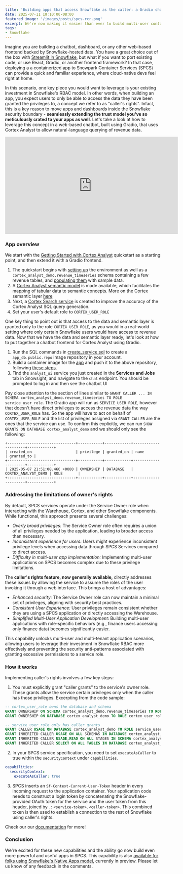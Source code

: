 ```yaml
---
title: 'Building apps that access Snowflake as the caller: a Gradio chatbot for Cortex Analyst'
date: 2025-07-11 10:10:00-08:00
featured_image: '/images/posts/spcs-rcr.png'
excerpt: We're now making it easier than ever to build multi-user containerized apps that leverage Snowflake's RBAC model. Check out this example of a Gradio chatbot using Cortex Analyst, while using the user/caller's rights. 
tags:
- Snowflake
---
```


Imagine you are building a chatbot, dashboard, or any other web-based frontend backed by Snowflake-hosted data. You have a great choice out of the box with [Streamlit in Snowflake](https://docs.snowflake.com/en/developer-guide/streamlit/about-streamlit), but what if you want to port existing code, or use React, Gradio, or another frontend framework? In that case, deploying a a containerized app to Snowpark Container Services (SPCS) can provide a quick and familiar experience, where cloud-native devs feel right at home. 

In this scenario, one key piece you would want to leverage is your existing investment in Snowflake's RBAC model. In other words, when building an app, you expect users to only be able to access the data they have been granted the privileges to, a concept we refer to as "caller's rights". Infact, this is a key reason to move apps and dashboards inside the Snowflake security boundary - **seamlessly extending the trust model you've so meticulously crated to your apps as well**. Let's take a look at how to leverage this concept in a web-based chatbot, built using Gradio, that uses Cortex Analyst to allow natural-language querying of revenue data. 

<iframe width="560" height="315" src="https://www.youtube.com/embed/OmW4-DR5Ivk?si=arXEVJP7SJIP396I" title="YouTube video player" frameborder="0" allow="accelerometer; autoplay; clipboard-write; encrypted-media; gyroscope; picture-in-picture; web-share" referrerpolicy="strict-origin-when-cross-origin" allowfullscreen></iframe>

### App overview

We start with the [Getting Started with Cortex Analyst](https://docs.snowflake.com/en/developer-guide/streamlit/about-streamlit) quickstart as a starting point, and then extend it with a Gradio frontend. 

1. The quickstart begins with [setting up](https://quickstarts.snowflake.com/guide/getting_started_with_cortex_analyst/#1) the environment as well as a `cortex_analyst_demo.revenue_timeseries` schema containing a few revenue tables, and [populating them](https://quickstarts.snowflake.com/guide/getting_started_with_cortex_analyst/#2) with sample data. 
1. A [Cortex Analyst semantic model](https://quickstarts.snowflake.com/guide/getting_started_with_cortex_analyst/#5) is made available, which facilitates the mapping of tabular data to semantic concepts. More on the Cortex semantic layer [here](https://docs.snowflake.com/en/user-guide/snowflake-cortex/cortex-analyst/semantic-model-spec)
1. Next, a [Cortex Search service](https://quickstarts.snowflake.com/guide/getting_started_with_cortex_analyst/#3) is created to improve the accuracy of the Cortex Analyst SQL query generation. 
1. Set your user's default role to `CORTEX_USER_ROLE`

One key thing to point out is that access to the data and semantic layer is granted only to the role `CORTEX_USER_ROLE`, as you would in a real-world setting where only certain Snowflake users would have access to revenue data. Now that we have the data and semantic layer ready, let's look at how to put together a chatbot frontend for Cortex Analyst using Gradio. 

1. Run the SQL commands in [create_service.sql](https://github.com/Snowflake-Labs/spcs-templates/blob/main/rcr/create_service.sql) to create a `app_db.public.repo` image repository in your account. 
1. Build a container image for the [app](https://github.com/Snowflake-Labs/spcs-templates/tree/main/rcr/ui) and push it to the above repository, following [these steps](https://docs.snowflake.com/en/developer-guide/snowpark-container-services/tutorials/tutorial-1).
1. Find the `analyst_ui` service you just created in the **Services and Jobs** tab in Snowsight, and navigate to the `chat` endpoint. You should be prompted to log in and then see the chatbot UI

Pay close attention to the section of lines similar to `GRANT CALLER ... IN SCHEMA cortex_analyst_demo.revenue_timeseries TO ROLE service_user_role`. The Gradio app will run as `SERVICE_USER_ROLE`, however that doesn't have direct privileges to access the revenue data the way `CORTEX_USER_ROLE` has. So the app will have to act on behalf of `CORTEX_USER_ROLE` and the list of privileges assigned via `GRANT CALLER` are the ones that the service can use. To confirm this explicitly, we can run `SHOW GRANTS ON DATABASE cortex_analyst_demo` and we should only see the following:
```
+-------------------------------+-----------+------------+---------------------+------------+
| created_on                    | privilege | granted_on | name                | granted_to |
+-------------------------------+-----------+------------+---------------------+------------+
| 2025-05-07 21:51:08.466 +0000 | OWNERSHIP | DATABASE   | CORTEX_ANALYST_DEMO | ROLE       |
+-------------------------------+-----------+------------+---------------------+------------+
```

### Addressing the limitations of owner's rights
By default, SPCS services operate under the Service Owner role when interacting with the Warehouse, Cortex, and other Snowflake components. While functional, this approach presents several challenges:
- *Overly broad privileges:* The Service Owner role often requires a union of all privileges needed by the application, leading to broader access than necessary.
- *Inconsistent experience for users:* Users might experience inconsistent privilege levels when accessing data through SPCS Services compared to direct access.
- *Difficulty in multi-user app implementation:* Implementing multi-user applications on SPCS becomes complex due to these privilege limitations.

The **caller's rights feature, now generally available,** directly addresses these issues by allowing the service to assume the roles of the user invoking it through a web interface. This brings a host of advantages:
- *Enhanced security:* The Service Owner role can now maintain a minimal set of privileges, aligning with security best practices.
- *Consistent User Experience:* User privileges remain consistent whether they are using a SPCS application or directly accessing the Warehouse.
- *Simplified Multi-User Application Development:* Building multi-user applications with role-specific behaviors (e.g., finance users accessing only finance data) becomes significantly easier.

This capability unlocks multi-user and multi-tenant application scenarios, allowing users to leverage their investment in Snowflake RBAC more effectively and preventing the security anti-patterns associated with granting excessive permissions to a service role.

### How it works
Implementing caller's rights involves a few key steps:

1. You must explicitly grant "caller grants" to the service's owner role. These grants allow the service certain privileges only when the caller has those privileges. Excerpting from the code sample:

```sql
-- cortex_user_role owns the database and schema
GRANT OWNERSHIP ON SCHEMA cortex_analyst_demo.revenue_timeseries TO ROLE cortex_user_role;
GRANT OWNERSHIP ON DATABASE cortex_analyst_demo TO ROLE cortex_user_role;

-- service_user_role only has caller grants 
GRANT CALLER USAGE ON DATABASE cortex_analyst_demo TO ROLE service_user_role;
GRANT INHERITED CALLER USAGE ON ALL SCHEMAS IN DATABASE cortex_analyst_demo TO ROLE service_user_role;
GRANT INHERITED CALLER USAGE,READ ON ALL STAGES IN SCHEMA cortex_analyst_demo.revenue_timeseries TO ROLE service_user_role;
GRANT INHERITED CALLER SELECT ON ALL TABLES IN DATABASE cortex_analyst_demo TO ROLE service_user_role;

```

2. In your SPCS service specification, you need to set `executeAsCaller` to true within the `securityContext` under `capabilities`.

```yaml
capabilities:
  securityContext:
    executeAsCaller: true
```

3. SPCS inserts an `Sf-Context-Current-User-Token` header in every incoming request to the application container. Your application code needs to construct a login token by concatenating the Snowflake-provided OAuth token for the service and the user token from this header, joined by `.`: `<service-token>.<caller-token>`. This combined token is then used to establish a connection to the rest of Snowflake using caller's rights. 

Check our our [documentation](https://docs.snowflake.com/en/developer-guide/snowpark-container-services/additional-considerations-services-jobs#connecting-to-snowflake-from-inside-a-container-using-caller-s-rights) for more!

### Conclusion
We're excited for these new capabilities and the ability go now build even more powerful and useful apps in SPCS. This capability is also [available for folks using Snowflake's Native Apps model](https://docs.snowflake.com/en/developer-guide/native-apps/restricted-callers-rights), currently in preview. Please let us know of any feedback in the comments. 
